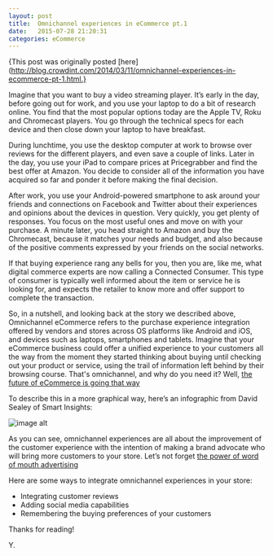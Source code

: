 ```yaml
---
layout: post
title:  Omnichannel experiences in eCommerce pt.1
date:   2015-07-28 21:20:31
categories: eCommerce
---
```

{This post was originally posted [here](http://blog.crowdint.com/2014/03/11/omnichannel-experiences-in-ecommerce-pt-1.html.}

  Imagine that you want to buy a video streaming player. It’s early in the day, before going out for work, and you use your laptop to do a bit of research online. You find that the most popular options today are the Apple TV, Roku and Chromecast players. You go through the technical specs for each device and then close down your laptop to have breakfast.

  During lunchtime, you use the desktop computer at work to browse over reviews for the different players, and even save a couple of links. Later in the day, you use your iPad to compare prices at Pricegrabber and find the best offer at Amazon. You decide to consider all of the information you have acquired so far and ponder it before making the final decision.

  After work, you use your Android-powered smartphone to ask around your friends and connections on Facebook and Twitter about their experiences and opinions about the devices in question. Very quickly, you get plenty of responses. You focus on the most useful ones and move on with your purchase. A minute later, you head straight to Amazon and buy the Chromecast, because it matches your needs and budget, and also because of the positive comments expressed by your friends on the social networks.

  If that buying experience rang any bells for you, then you are, like me, what digital commerce experts are now calling a Connected Consumer. This type of consumer is typically well informed about the item or service he is looking for, and expects the retailer to know more and offer support to complete the transaction.

  So, in a nutshell, and looking back at the story we described above, Omnichannel eCommerce refers to the purchase experience integration offered by vendors and stores across OS platforms like Android and iOS, and devices such as laptops, smartphones and tablets. Imagine that your eCommerce business could offer a unified experience to your customers all the way from the moment they started thinking about buying until checking out your product or service, using the trail of information left behind by their browsing course. That&#39;s omnichannel, and why do you need it? Well, <a href="http://www.theguardian.com/media-network-partner-zone-ebay/omni-channel-retailers-connected-consumers">the future of eCommerce is going that way</a></p>

  To describe this in a more graphical way, here’s an infographic from David Sealey of Smart Insights:

  <img src="https://ciblogassets.s3.amazonaws.com/crowdblog/asset/239/What-is-Omnichannel.png" alt="image alt">

  As you can see, omnichannel experiences are all about the improvement of the customer experience with the intention of making a brand advocate who will bring more customers to your store. Let’s not forget <a href="http://www.paypromedia.com/2013/07/19/there-is-no-i-in-customer-the-importance-of-word-of-mouth-marketing/">the power of word of mouth advertising</a>

  Here are some ways to integrate omnichannel experiences in your store:

  <ul>
  <li>Integrating customer reviews</li>
  <li>Adding social media capabilities</li>
  <li>Remembering the buying preferences of your customers</li>
  </ul>

  Thanks for reading!</p>

  Y.
